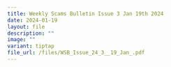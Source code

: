 ```yaml
---
title: Weekly Scams Bulletin Issue 3 Jan 19th 2024
date: 2024-01-19
layout: file
description: ""
image: ""
variant: tiptap
file_url: /files/WSB_Issue_24_3__19_Jan_.pdf
---
```

